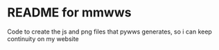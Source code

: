 # README for mmwws

Code to create the js and png files that pywws generates, so i can keep continuity on my website
